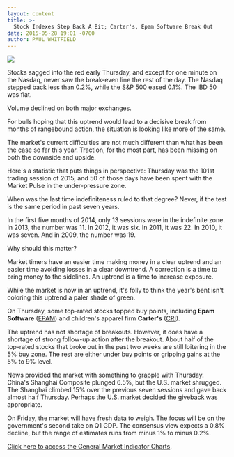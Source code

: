 ```yaml
---
layout: content
title: >-
  Stock Indexes Step Back A Bit; Carter's, Epam Software Break Out
date: 2015-05-28 19:01 -0700
author: PAUL WHITFIELD
---
```






![](https://www.investors.com/wp-content/uploads/ibd-migrated-images/MPv_150529_635684223645155797.png)









  

Stocks sagged into the red early Thursday, and except for one minute on the Nasdaq, never saw the break-even line the rest of the day. The Nasdaq stepped back less than 0.2%, while the S&P 500 eased 0.1%. The IBD 50 was flat.

  

Volume declined on both major exchanges.

  

For bulls hoping that this uptrend would lead to a decisive break from months of rangebound action, the situation is looking like more of the same.

  

The market's current difficulties are not much different than what has been the case so far this year. Traction, for the most part, has been missing on both the downside and upside.

  

Here's a statistic that puts things in perspective: Thursday was the 101st trading session of 2015, and 50 of those days have been spent with the Market Pulse in the under-pressure zone.

  

When was the last time indefiniteness ruled to that degree? Never, if the test is the same period in past seven years.

  

In the first five months of 2014, only 13 sessions were in the indefinite zone. In 2013, the number was 11. In 2012, it was six. In 2011, it was 22. In 2010, it was seven. And in 2009, the number was 19.

  

Why should this matter?

  

Market timers have an easier time making money in a clear uptrend and an easier time avoiding losses in a clear downtrend. A correction is a time to bring money to the sidelines. An uptrend is a time to increase exposure.

  

While the market is now in an uptrend, it's folly to think the year's bent isn't coloring this uptrend a paler shade of green.

  

On Thursday, some top-rated stocks topped buy points, including **Epam Software** ([EPAM](https://research.investors.com/quote.aspx?symbol=EPAM)) and children's apparel firm **Carter's** ([CRI](https://research.investors.com/quote.aspx?symbol=CRI)).

  

The uptrend has not shortage of breakouts. However, it does have a shortage of strong follow-up action after the breakout. About half of the top-rated stocks that broke out in the past two weeks are still loitering in the 5% buy zone. The rest are either under buy points or gripping gains at the 5% to 9% level.

  

News provided the market with something to grapple with Thursday. China's Shanghai Composite plunged 6.5%, but the U.S. market shrugged. The Shanghai climbed 15% over the previous seven sessions and gave back almost half Thursday. Perhaps the U.S. market decided the giveback was appropriate.

  

On Friday, the market will have fresh data to weigh. The focus will be on the government's second take on Q1 GDP. The consensus view expects a 0.8% decline, but the range of estimates runs from minus 1% to minus 0.2%.

  

[Click here to access the General Market Indicator Charts](https://www.investors.com/pdf/GMI_052915.pdf).




